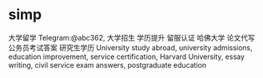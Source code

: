 # simp
大学留学 Telegram:@abc362, 大学招生 学历提升 留服认证 哈佛大学 论文代写 公务员考试答案 研究生学历 University study abroad, university admissions, education improvement, service certification, Harvard University, essay writing, civil service exam answers, postgraduate education 
